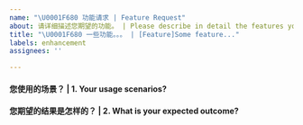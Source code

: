 ```yaml
---
name: "\U0001F680 功能请求 | Feature Request"
about: 请详细描述您期望的功能。 | Please describe in detail the features you expect.
title: "\U0001F680 一些功能。。。 | [Feature]Some feature..."
labels: enhancement
assignees: ''

---
```


#### 您使用的场景？ | 1. Your usage scenarios?

#### 您期望的结果是怎样的？ | 2. What is your expected outcome?
